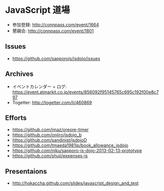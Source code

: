 # JavaScript 道場

* 参加登録: http://connpass.com/event/1664
* 懇親会: http://connpass.com/event/1801

## Issues
* https://github.com/sapporojs/jsdojo/issues

## Archives
* イベントカレンダー + ログ: https://event.atmarkit.co.jp/events/856092f95145765c695c192f00e8c797
* Togetter: http://togetter.com/li/460869

## Efforts
* https://github.com/imaz/oreore-timer
* https://github.com/onjiro/jsdojo_b
* https://github.com/sandinist/jsdojoD
* https://github.com/tmaeda1981jp/book_allowance_jsdojo
* https://github.com/niku/sapporo-js-dojo-2013-02-13-prototype
* https://github.com/shuji/expenses-js

## Presentaions
* http://hokaccha.github.com/slides/javascript_design_and_test
